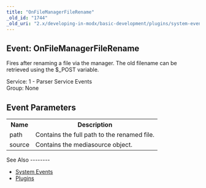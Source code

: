 ```yaml
---
title: "OnFileManagerFileRename"
_old_id: "1744"
_old_uri: "2.x/developing-in-modx/basic-development/plugins/system-events/onfilemanagerfilerename"
---
```


Event: OnFileManagerFileRename
------------------------------

Fires after renaming a file via the manager. The old filename can be retrieved using the $\_POST variable.

Service: 1 - Parser Service Events   
Group: None

Event Parameters
----------------

<table><tbody><tr><th>Name</th><th>Description</th></tr><tr><td>path</td><td>Contains the full path to the renamed file. </td></tr><tr><td>source</td><td>Contains the mediasource object.</td></tr></tbody></table>See Also
--------

- [System Events](https://rtfm.modx.com/revolution/2.x/developing-in-modx/basic-development/plugins/system-events)
- [Plugins](https://rtfm.modx.com/revolution/2.x/developing-in-modx/basic-development/plugins)